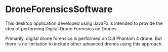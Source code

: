 # DroneForensicsSoftware

This desktop application developed using JavaFx is intended to provide the idea of performing Digital Drone Forensics on Drones. 

Primarily, digital drone forensics is performed on DJI Phantom 4 drone. But there is no limitation to include other advanced drones using this approach.

